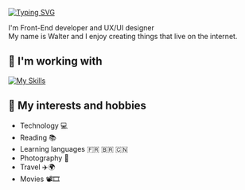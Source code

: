 [![Typing SVG](https://readme-typing-svg.herokuapp.com?font=Fira+Code&pause=1000&color=B8B8B8&width=435&lines=%F0%9F%91%8B+Hi+there)](https://git.io/typing-svg)

<!--
**wadocode/wadocode** is a ✨ _special_ ✨ repository because its `README.md` (this file) appears on your GitHub profile.

Here are some ideas to get you started:

- 🔭 I’m currently working on ...
- 🌱 I’m currently learning ...
- 👯 I’m looking to collaborate on ...
- 🤔 I’m looking for help with ...
- 💬 Ask me about ...
- 📫 How to reach me: ...
- 😄 Pronouns: ...
- ⚡ Fun fact: ...
-->
I'm Front-End developer and UX/UI designer  
My name is Walter and I enjoy creating things that 
live on the internet.
## 🌱 **I'm working with**   
[![My Skills](https://skillicons.dev/icons?i=html,css,js,react,nextjs,nodejs,git,figma&perline=3)](https://skillicons.dev)  


## 👀 **My interests and hobbies**
- Technology 💻
- Reading 📚
- Learning languages 🇫🇷 🇧🇷 🇨🇳 
- Photography 📸
- Travel ✈️🌍
- Movies 📽️🎞️  

<!--<!--
- 💼 Check out my [Portfolio website](https://) and my [LinkedIn profile](https://).
- ✉️ You can contact me at my email
-->
